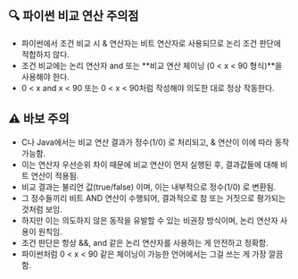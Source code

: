 ## 🔍 파이썬 비교 연산 주의점

* 파이썬에서 조건 비교 시 & 연산자는 비트 연산자로 사용되므로 논리 조건 판단에 적합하지 않다.
* 조건 비교에는 논리 연산자 and 또는 **비교 연산 체이닝 (0 < x < 90 형식)**을 사용해야 한다.
* 0 < x and x < 90 또는 0 < x < 90처럼 작성해야 의도한 대로 정상 작동한다.

## ⚠ 바보 주의
* C나 Java에서는 비교 연산 결과가 정수(1/0) 로 처리되고, & 연산이 이에 따라 동작 가능함.
* 이는 연산자 우선순위 차이 때문에 비교 연산이 먼저 실행된 후, 결과값들에 대해 비트 연산이 적용됨.
* 비교 결과는 불리언 값(true/false) 이며, 이는 내부적으로 정수(1/0) 로 변환됨.
* 그 정수들끼리 비트 AND 연산이 수행되어, 결과적으로 참 또는 거짓으로 평가되는 것처럼 보임.
* 하지만 이는 의도하지 않은 동작을 유발할 수 있는 비권장 방식이며, 논리 연산자 사용이 원칙임.
* 조건 판단은 항상 &&, and 같은 논리 연산자를 사용하는 게 안전하고 정확함. 
* 파이썬처럼 0 < x < 90 같은 체이닝이 가능한 언어에서는 그걸 쓰는 게 가장 깔끔함.
